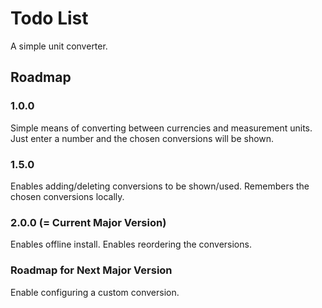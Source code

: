 # Todo List

A simple unit converter.

## Roadmap

### 1.0.0 
Simple means of converting between currencies and measurement units.
Just enter a number and the chosen conversions will be shown.

### 1.5.0
Enables adding/deleting conversions to be shown/used.
Remembers the chosen conversions locally.

### 2.0.0 (= Current Major Version)
Enables offline install.
Enables reordering the conversions.

### Roadmap for Next Major Version
Enable configuring a custom conversion.

  